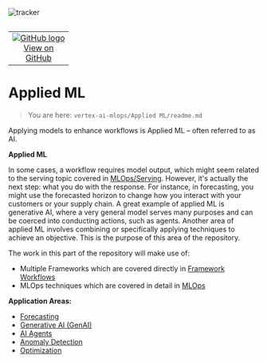 ![tracker](https://us-central1-vertex-ai-mlops-369716.cloudfunctions.net/pixel-tracking?path=statmike%2Fvertex-ai-mlops%2FApplied+ML&file=readme.md)
<!--- header table --->
<table align="left">     
  <td style="text-align: center">
    <a href="https://github.com/statmike/vertex-ai-mlops/blob/main/Applied%20ML/readme.md">
      <img src="https://cloud.google.com/ml-engine/images/github-logo-32px.png" alt="GitHub logo">
      <br>View on<br>GitHub
    </a>
  </td>
</table><br/><br/><br/><br/>

---
# Applied ML
> You are here: `vertex-ai-mlops/Applied ML/readme.md`

Applying models to enhance workflows is Applied ML – often referred to as AI.

**Applied ML**

In some cases, a workflow requires model output, which might seem related to the serving topic covered in [MLOps/Serving](../MLOps/Serving/readme.md). However, it's actually the next step: what you do with the response. For instance, in forecasting, you might use the forecasted horizon to change how you interact with your customers or your supply chain. A great example of applied ML is generative AI, where a very general model serves many purposes and can be coerced into conducting actions, such as agents. Another area of applied ML involves combining or specifically applying techniques to achieve an objective. This is the purpose of this area of the repository.

The work in this part of the repository will make use of:
- Multiple Frameworks which are covered directly in [Framework Workflows](../Framework%20Workflows/readme.md)
- MLOps techniques which are covered in detail in [MLOps](../MLOps/readme.md)

**Application Areas:**
- [Forecasting](./Forecasting/readme.md)
- [Generative AI (GenAI)](./GenAI/readme.md)
- [AI Agents](./AI%20Agents/readme.md)
- [Anomaly Detection](./Anomaly%20Detection/readme.md)
- [Optimization](./Optimization/readme.md)
